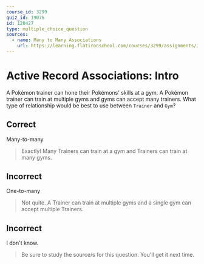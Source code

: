 ```yaml
---
course_id: 3299
quiz_id: 19076
id: 120427
type: multiple_choice_question
sources:
  - name: Many to Many Associations
    url: https://learning.flatironschool.com/courses/3299/assignments/134080
---
```


# Active Record Associations: Intro

A Pokémon trainer can hone their Pokémons' skills at a gym. A Pokémon trainer
can train at multiple gyms and gyms can accept many trainers. What type of
relationship would be best to use between `Trainer` and `Gym`?

## Correct

Many-to-many

> Exactly! Many Trainers can train at a gym and Trainers can train at many gyms.

## Incorrect

One-to-many

> Not quite. A Trainer can train at multiple gyms and a single gym can accept
> multiple Trainers.

## Incorrect

I don't know.

> Be sure to study the source/s for this question. You'll get it next time.
